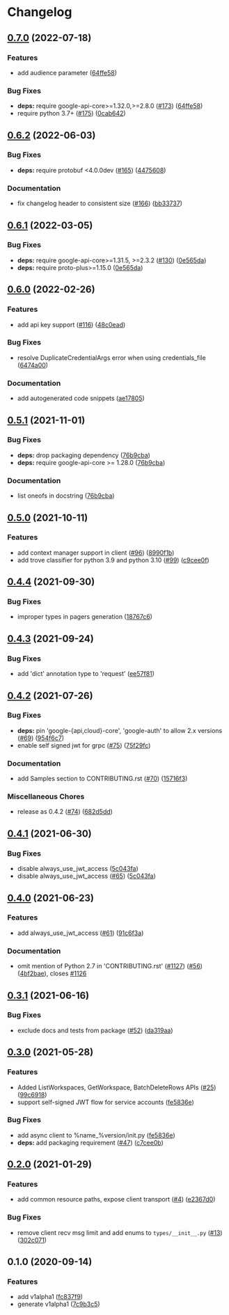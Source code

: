 # Changelog

## [0.7.0](https://github.com/googleapis/python-area120-tables/compare/v0.6.2...v0.7.0) (2022-07-18)


### Features

* add audience parameter ([64ffe58](https://github.com/googleapis/python-area120-tables/commit/64ffe58e32298fd0a9305bfe0f142374062e39e2))


### Bug Fixes

* **deps:** require google-api-core>=1.32.0,>=2.8.0 ([#173](https://github.com/googleapis/python-area120-tables/issues/173)) ([64ffe58](https://github.com/googleapis/python-area120-tables/commit/64ffe58e32298fd0a9305bfe0f142374062e39e2))
* require python 3.7+ ([#175](https://github.com/googleapis/python-area120-tables/issues/175)) ([0cab642](https://github.com/googleapis/python-area120-tables/commit/0cab642e514072540128d3df941281ccef2e776c))

## [0.6.2](https://github.com/googleapis/python-area120-tables/compare/v0.6.1...v0.6.2) (2022-06-03)


### Bug Fixes

* **deps:** require protobuf <4.0.0dev ([#165](https://github.com/googleapis/python-area120-tables/issues/165)) ([4475608](https://github.com/googleapis/python-area120-tables/commit/44756082f10cf31ed691d5345216de396efae88c))


### Documentation

* fix changelog header to consistent size ([#166](https://github.com/googleapis/python-area120-tables/issues/166)) ([bb33737](https://github.com/googleapis/python-area120-tables/commit/bb3373758f17d092bd65510107cd162d24e696fe))

## [0.6.1](https://github.com/googleapis/python-area120-tables/compare/v0.6.0...v0.6.1) (2022-03-05)


### Bug Fixes

* **deps:** require google-api-core>=1.31.5, >=2.3.2 ([#130](https://github.com/googleapis/python-area120-tables/issues/130)) ([0e565da](https://github.com/googleapis/python-area120-tables/commit/0e565da03fe9a5f32c9e08435e0674ca4ef0e0ae))
* **deps:** require proto-plus>=1.15.0 ([0e565da](https://github.com/googleapis/python-area120-tables/commit/0e565da03fe9a5f32c9e08435e0674ca4ef0e0ae))

## [0.6.0](https://github.com/googleapis/python-area120-tables/compare/v0.5.1...v0.6.0) (2022-02-26)


### Features

* add api key support ([#116](https://github.com/googleapis/python-area120-tables/issues/116)) ([48c0ead](https://github.com/googleapis/python-area120-tables/commit/48c0ead49612fc58ea39ed55745abd73a83f3732))


### Bug Fixes

* resolve DuplicateCredentialArgs error when using credentials_file ([6474a00](https://github.com/googleapis/python-area120-tables/commit/6474a00180d134ab4c2d1d0a2328531758ae140d))


### Documentation

* add autogenerated code snippets ([ae17805](https://github.com/googleapis/python-area120-tables/commit/ae17805b6ea2307947129caba2185ade52a5e74c))

## [0.5.1](https://www.github.com/googleapis/python-area120-tables/compare/v0.5.0...v0.5.1) (2021-11-01)


### Bug Fixes

* **deps:** drop packaging dependency ([76b9cba](https://www.github.com/googleapis/python-area120-tables/commit/76b9cba55f3ba56dd015591820c34f59b68c796d))
* **deps:** require google-api-core >= 1.28.0 ([76b9cba](https://www.github.com/googleapis/python-area120-tables/commit/76b9cba55f3ba56dd015591820c34f59b68c796d))


### Documentation

* list oneofs in docstring ([76b9cba](https://www.github.com/googleapis/python-area120-tables/commit/76b9cba55f3ba56dd015591820c34f59b68c796d))

## [0.5.0](https://www.github.com/googleapis/python-area120-tables/compare/v0.4.4...v0.5.0) (2021-10-11)


### Features

* add context manager support in client ([#96](https://www.github.com/googleapis/python-area120-tables/issues/96)) ([8990f1b](https://www.github.com/googleapis/python-area120-tables/commit/8990f1b4539f8bf0d3a327c4327a12d486447cbf))
* add trove classifier for python 3.9 and python 3.10 ([#99](https://www.github.com/googleapis/python-area120-tables/issues/99)) ([c9cee0f](https://www.github.com/googleapis/python-area120-tables/commit/c9cee0f8cb1bf6ddb4b7bcedfd88494e9cedcf32))

## [0.4.4](https://www.github.com/googleapis/python-area120-tables/compare/v0.4.3...v0.4.4) (2021-09-30)


### Bug Fixes

* improper types in pagers generation ([18767c6](https://www.github.com/googleapis/python-area120-tables/commit/18767c6fe872942866266c0530a95a8d5160b8e5))

## [0.4.3](https://www.github.com/googleapis/python-area120-tables/compare/v0.4.2...v0.4.3) (2021-09-24)


### Bug Fixes

* add 'dict' annotation type to 'request' ([ee57f81](https://www.github.com/googleapis/python-area120-tables/commit/ee57f81534ac3cc21ced61659ee1796dbe5b4210))

## [0.4.2](https://www.github.com/googleapis/python-area120-tables/compare/v0.4.1...v0.4.2) (2021-07-26)


### Bug Fixes

* **deps:** pin 'google-{api,cloud}-core', 'google-auth' to allow 2.x versions ([#69](https://www.github.com/googleapis/python-area120-tables/issues/69)) ([954f6c7](https://www.github.com/googleapis/python-area120-tables/commit/954f6c7ef550d502cb75edb1f981de8eb67849b1))
* enable self signed jwt for grpc ([#75](https://www.github.com/googleapis/python-area120-tables/issues/75)) ([75f29fc](https://www.github.com/googleapis/python-area120-tables/commit/75f29fc84173a1c9497d261fc74d71cb068a41af))


### Documentation

* add Samples section to CONTRIBUTING.rst ([#70](https://www.github.com/googleapis/python-area120-tables/issues/70)) ([15716f3](https://www.github.com/googleapis/python-area120-tables/commit/15716f32094df082a6536513699e68ab308aaf17))


### Miscellaneous Chores

* release as 0.4.2 ([#74](https://www.github.com/googleapis/python-area120-tables/issues/74)) ([682d5dd](https://www.github.com/googleapis/python-area120-tables/commit/682d5dd57c6f752595401bd2d5d232f875bc163b))

## [0.4.1](https://www.github.com/googleapis/python-area120-tables/compare/v0.4.0...v0.4.1) (2021-06-30)


### Bug Fixes

* disable always_use_jwt_access ([5c043fa](https://www.github.com/googleapis/python-area120-tables/commit/5c043fa62bd8e7cdb27a2392a72a74bb15d2e9f4))
* disable always_use_jwt_access ([#65](https://www.github.com/googleapis/python-area120-tables/issues/65)) ([5c043fa](https://www.github.com/googleapis/python-area120-tables/commit/5c043fa62bd8e7cdb27a2392a72a74bb15d2e9f4))

## [0.4.0](https://www.github.com/googleapis/python-area120-tables/compare/v0.3.1...v0.4.0) (2021-06-23)


### Features

* add always_use_jwt_access ([#61](https://www.github.com/googleapis/python-area120-tables/issues/61)) ([91c6f3a](https://www.github.com/googleapis/python-area120-tables/commit/91c6f3adf14a642aba2c0e18158536e9f3031f59))


### Documentation

* omit mention of Python 2.7 in 'CONTRIBUTING.rst' ([#1127](https://www.github.com/googleapis/python-area120-tables/issues/1127)) ([#56](https://www.github.com/googleapis/python-area120-tables/issues/56)) ([4bf2bae](https://www.github.com/googleapis/python-area120-tables/commit/4bf2baea55b617393487c2ae6866f04ef073378d)), closes [#1126](https://www.github.com/googleapis/python-area120-tables/issues/1126)

## [0.3.1](https://www.github.com/googleapis/python-area120-tables/compare/v0.3.0...v0.3.1) (2021-06-16)


### Bug Fixes

* exclude docs and tests from package ([#52](https://www.github.com/googleapis/python-area120-tables/issues/52)) ([da319aa](https://www.github.com/googleapis/python-area120-tables/commit/da319aa3611e82602a4085a7b4472b2ad074b0a7))

## [0.3.0](https://www.github.com/googleapis/python-area120-tables/compare/v0.2.0...v0.3.0) (2021-05-28)


### Features

* Added ListWorkspaces, GetWorkspace, BatchDeleteRows APIs ([#25](https://www.github.com/googleapis/python-area120-tables/issues/25)) ([99c6918](https://www.github.com/googleapis/python-area120-tables/commit/99c691819824ab6cc1915ba23867a5051b94b8a2))
* support self-signed JWT flow for service accounts ([fe5836e](https://www.github.com/googleapis/python-area120-tables/commit/fe5836e050cc3f548c9a98af73d01466e23e8404))


### Bug Fixes

* add async client to %name_%version/init.py ([fe5836e](https://www.github.com/googleapis/python-area120-tables/commit/fe5836e050cc3f548c9a98af73d01466e23e8404))
* **deps:** add packaging requirement ([#47](https://www.github.com/googleapis/python-area120-tables/issues/47)) ([c7cee0b](https://www.github.com/googleapis/python-area120-tables/commit/c7cee0bd0252560e603f1456bdc577b26d477c87))

## [0.2.0](https://www.github.com/googleapis/python-area120-tables/compare/v0.1.0...v0.2.0) (2021-01-29)


### Features

* add common resource paths, expose client transport ([#4](https://www.github.com/googleapis/python-area120-tables/issues/4)) ([e2367d0](https://www.github.com/googleapis/python-area120-tables/commit/e2367d0be19e5e8e353ad9757a5b2ba730168b4c))


### Bug Fixes

* remove client recv msg limit and add enums to `types/__init__.py` ([#13](https://www.github.com/googleapis/python-area120-tables/issues/13)) ([302c071](https://www.github.com/googleapis/python-area120-tables/commit/302c071a8493f24b85938b48b66ff6eb83203eda))

## 0.1.0 (2020-09-14)


### Features

* add v1alpha1 ([fc837f9](https://www.github.com/googleapis/python-area120-tables/commit/fc837f99e01228db2cb844376e2f27be6bff3cd6))
* generate v1alpha1 ([7c9b3c5](https://www.github.com/googleapis/python-area120-tables/commit/7c9b3c552c3e99934c71bc64f6f6421343470875))
